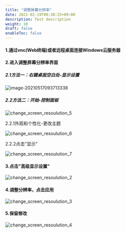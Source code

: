```yaml
---
title: "调整屏幕分辨率"
date: 2021-02-19T00:38:25+09:00
description: Test description
weight: 10
draft: false
enableToc: false
---
```


#### 1.通过vnc(Web终端)或者远程桌面连接Windows云服务器

#### 2.进入调整屏幕分辨率界面

##### 2.1方法一：右键桌面空白处-显示设置

![image-20210517093713338](/compute/vm/best-practices/_images/change_screen_resoulution/change_screen_resoulution_1.png)

##### 2.2方法二：开始-控制面板

![change_screen_resoulution_5](/compute/vm/best-practices/_images/change_screen_resoulution/change_screen_resoulution_5.png)

2.2.1外观和个性化-更改主题

![change_screen_resoulution_6](/compute/vm/best-practices/_images/change_screen_resoulution/change_screen_resoulution_6.png)

2.2.2点击"显示"

![change_screen_resoulution_7](/compute/vm/best-practices/_images/change_screen_resoulution/change_screen_resoulution_7.png)

#### 3.点击"高级显示设置"

![change_screen_resoulution_2](/compute/vm/best-practices/_images/change_screen_resoulution/change_screen_resoulution_2.png)

#### 4.调整分辨率，点击应用

![change_screen_resoulution_3](/compute/vm/best-practices/_images/change_screen_resoulution/change_screen_resoulution_3.png)

#### 5.保留修改

![change_screen_resoulution_4](/compute/vm/best-practices/_images/change_screen_resoulution/change_screen_resoulution_4.png)

